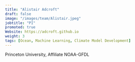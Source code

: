 ```yaml
---
title: "Alistair Adcroft"
draft: false
image: "/images/team/Alistair.jpeg"
jobtitle: "PI"
promoted: true
Website: https://adcroft.github.io
weight: 3
tags: [Ocean, Machine Learning, Climate Model Development]
---
```



Princeton University, Affiliate NOAA-GFDL
